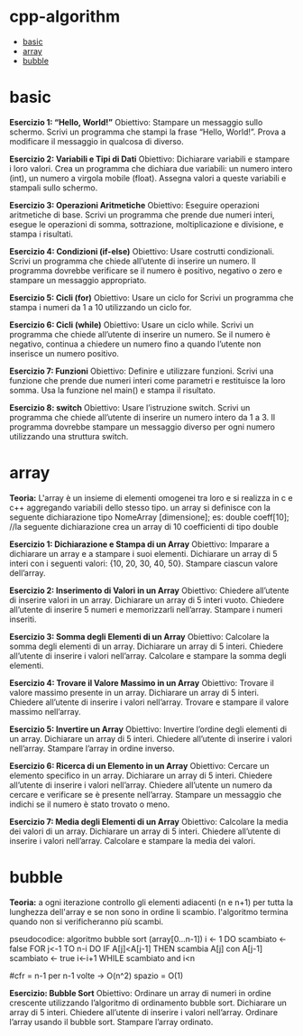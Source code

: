 # cpp-algorithm
- [basic](#basic)
- [array](#array)
- [bubble](#bubble)

# basic
**Esercizio 1: “Hello, World!”**
Obiettivo: Stampare un messaggio sullo schermo.
Scrivi un programma che stampi la frase “Hello, World!”.
Prova a modificare il messaggio in qualcosa di diverso.

**Esercizio 2: Variabili e Tipi di Dati**
Obiettivo: Dichiarare variabili e stampare i loro valori.
Crea un programma che dichiara due variabili: un numero intero (int), un numero a virgola mobile (float).
Assegna valori a queste variabili e stampali sullo schermo.

**Esercizio 3: Operazioni Aritmetiche**
Obiettivo: Eseguire operazioni aritmetiche di base.
Scrivi un programma che prende due numeri interi, esegue le operazioni di somma, sottrazione, moltiplicazione e divisione, e stampa i risultati.

**Esercizio 4: Condizioni (if-else)**
Obiettivo: Usare costrutti condizionali.
Scrivi un programma che chiede all’utente di inserire un numero. Il programma dovrebbe verificare se il numero è positivo, negativo o zero e stampare un messaggio appropriato.

**Esercizio 5: Cicli (for)**
Obiettivo: Usare un ciclo for
Scrivi un programma che stampa i numeri da 1 a 10 utilizzando un ciclo for.

**Esercizio 6: Cicli (while)**
Obiettivo: Usare un ciclo while.
Scrivi un programma che chiede all’utente di inserire un numero. Se il numero è negativo, continua a chiedere un numero fino a quando l’utente non inserisce un numero positivo.

**Esercizio 7: Funzioni**
Obiettivo: Definire e utilizzare funzioni.
Scrivi una funzione che prende due numeri interi come parametri e restituisce la loro somma.
Usa la funzione nel main() e stampa il risultato.

**Esercizio 8: switch**
Obiettivo: Usare l’istruzione switch.
Scrivi un programma che chiede all’utente di inserire un numero intero da 1 a 3. Il programma dovrebbe stampare un messaggio diverso per ogni numero utilizzando una struttura switch.

# array 
**Teoria:**
L'array è un insieme di elementi omogenei tra loro e si realizza in c e c++ aggregando variabili dello stesso tipo.
un array si definisce con la seguente dichiarazione
  tipo NomeArray [dimensione];
es:
double coeff[10]; //la seguente dichiarazione crea un array di 10 coefficienti di tipo double

**Esercizio 1: Dichiarazione e Stampa di un Array**
Obiettivo: Imparare a dichiarare un array e a stampare i suoi elementi.
Dichiarare un array di 5 interi con i seguenti valori: {10, 20, 30, 40, 50}.
Stampare ciascun valore dell’array.

**Esercizio 2: Inserimento di Valori in un Array**
Obiettivo: Chiedere all’utente di inserire valori in un array.
Dichiarare un array di 5 interi vuoto.
Chiedere all’utente di inserire 5 numeri e memorizzarli nell’array.
Stampare i numeri inseriti.

**Esercizio 3: Somma degli Elementi di un Array**
Obiettivo: Calcolare la somma degli elementi di un array.
Dichiarare un array di 5 interi.
Chiedere all’utente di inserire i valori nell’array.
Calcolare e stampare la somma degli elementi.

**Esercizio 4: Trovare il Valore Massimo in un Array**
Obiettivo: Trovare il valore massimo presente in un array.
Dichiarare un array di 5 interi.
Chiedere all’utente di inserire i valori nell’array.
Trovare e stampare il valore massimo nell’array.

**Esercizio 5: Invertire un Array**
Obiettivo: Invertire l’ordine degli elementi di un array.
Dichiarare un array di 5 interi.
Chiedere all’utente di inserire i valori nell’array.
 Stampare l’array in ordine inverso.
 
**Esercizio 6: Ricerca di un Elemento in un Array**
Obiettivo: Cercare un elemento specifico in un array.
Dichiarare un array di 5 interi.
Chiedere all’utente di inserire i valori nell’array.
Chiedere all’utente un numero da cercare e verificare se è presente nell’array.
Stampare un messaggio che indichi se il numero è stato trovato o meno.

**Esercizio 7: Media degli Elementi di un Array**
Obiettivo: Calcolare la media dei valori di un array.
Dichiarare un array di 5 interi.
Chiedere all’utente di inserire i valori nell’array.
Calcolare e stampare la media dei valori.

# bubble

**Teoria:**
a ogni iterazione controllo gli elementi adiacenti (n e n+1) per tutta la lunghezza dell'array e se non sono in ordine li scambio. l'algoritmo termina quando non si verificheranno più scambi.

pseudocodice: 
algoritmo bubble sort (array[0...n-1])
i <- 1
DO
  scambiato <- false
  FOR j<-1 TO n-i DO
    IF A[j]<A[j-1] THEN
      scambia A[j] con A[j-1]
      scambiato <- true
  i<-i+1
WHILE scambiato and i<n
 
#cfr = n-1 per n-1 volte -> O(n^2)
spazio = O(1)

**Esercizio: Bubble Sort**
Obiettivo: Ordinare un array di numeri in ordine crescente utilizzando l’algoritmo di ordinamento bubble sort.
Dichiarare un array di 5 interi.
Chiedere all’utente di inserire i valori nell’array.
Ordinare l’array usando il bubble sort.
 Stampare l’array ordinato.
